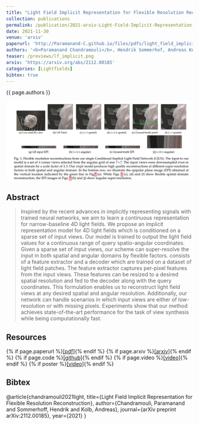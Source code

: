 ```yaml
---
title: "Light Field Implicit Representation for Flexible Resolution Reconstruction"
collection: publications
permalink: /publication/2021-arxiv-Light-Field-Implicit-Representation-for-Flexible-Resolution-Reconstruction
date: 2021-11-30
venue: 'arxiv'
paperurl: 'http://Paramanand-C.github.io/files/pdfs/light_field_implicit.pdf'
authors: '<b>Paramanand Chandramouli</b>, Hendrik Sommerhof, Andreas Kolb'
teaser: /previews/lf_implicit.png
arxiv: 'https://arxiv.org/abs/2112.00185'
categories: [Lightfields]
bibtex: true
---
```


{{ page.authors }}

<img class="pub_teaser" src="../images/previews/lf_implicit.png" alt="Teaser Image" title="teaser" />

## Abstract

> Inspired by the recent advances in implicitly representing signals with trained neural networks, we aim to learn a continuous representation for narrow-baseline 4D light fields. We propose an implicit representation model for 4D light fields which is conditioned on a sparse set of input views. Our model is trained to output the light field values for a continuous range of query spatio-angular coordinates. Given a sparse set of input views, our scheme can super-resolve the input in both spatial and angular domains by flexible factors. consists of a feature extractor and a decoder which are trained on a dataset of light field patches. The feature extractor captures per-pixel features from the input views. These features can be resized to a desired spatial resolution and fed to the decoder along with the query coordinates. This formulation enables us to reconstruct light field views at any desired spatial and angular resolution. Additionally, our network can handle scenarios in which input views are either of low-resolution or with missing pixels. Experiments show that our method achieves state-of-the-art performance for the task of view synthesis while being computationally fast.

## Resources

{% if page.paperurl %}<a href=" {{ page.paperurl }} ">[pdf]</a>{% endif %} {% if page.arxiv %}<a href=" {{ page.arxiv }} ">[arxiv]</a>{% endif %} {% if page.code %}<a href=" {{ page.code }} ">[github]</a>{% endif %} {% if page.video %}<a href=" {{ page.video }} ">[video]</a>{% endif %} {% if poster %}<a href=" {{ page.poster }} ">[video]</a>{% endif %}


## Bibtex

@article{chandramouli2021light,
  title={Light Field Implicit Representation for Flexible Resolution Reconstruction},
  author={Chandramouli, Paramanand and Sommerhoff, Hendrik and Kolb, Andreas},
  journal={arXiv preprint arXiv:2112.00185},
  year={2021}
}

